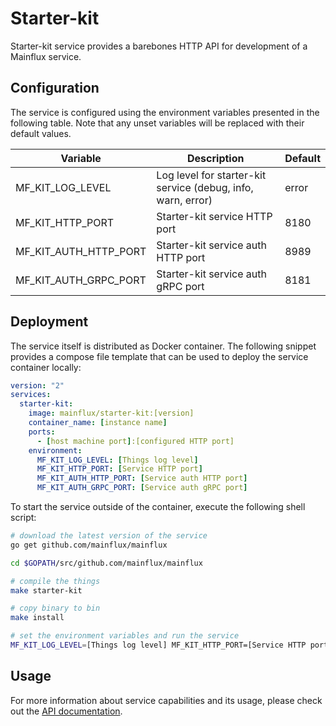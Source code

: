 # Starter-kit

Starter-kit service provides a barebones HTTP API for development of a Mainflux
service.

## Configuration

The service is configured using the environment variables presented in the
following table. Note that any unset variables will be replaced with their
default values.

| Variable                      | Description                                                  | Default |
|-------------------------------|--------------------------------------------------------------|---------|
| MF_KIT_LOG_LEVEL      | Log level for starter-kit service (debug, info, warn, error) | error   |
| MF_KIT_HTTP_PORT      | Starter-kit service HTTP port                                | 8180    |
| MF_KIT_AUTH_HTTP_PORT | Starter-kit service auth HTTP port                           | 8989    |
| MF_KIT_AUTH_GRPC_PORT | Starter-kit service auth gRPC port                           | 8181    |

## Deployment

The service itself is distributed as Docker container. The following snippet
provides a compose file template that can be used to deploy the service container
locally:

```yaml
version: "2"
services:
  starter-kit:
    image: mainflux/starter-kit:[version]
    container_name: [instance name]
    ports:
      - [host machine port]:[configured HTTP port]
    environment:
      MF_KIT_LOG_LEVEL: [Things log level]
      MF_KIT_HTTP_PORT: [Service HTTP port]
      MF_KIT_AUTH_HTTP_PORT: [Service auth HTTP port]
      MF_KIT_AUTH_GRPC_PORT: [Service auth gRPC port]
```

To start the service outside of the container, execute the following shell script:

```bash
# download the latest version of the service
go get github.com/mainflux/mainflux

cd $GOPATH/src/github.com/mainflux/mainflux

# compile the things
make starter-kit

# copy binary to bin
make install

# set the environment variables and run the service
MF_KIT_LOG_LEVEL=[Things log level] MF_KIT_HTTP_PORT=[Service HTTP port] MF_KIT_AUTH_HTTP_PORT=[Service auth HTTP port] MF_KIT_AUTH_GRPC_PORT=[Service auth gRPC port] $GOBIN/mainflux-things
```

## Usage

For more information about service capabilities and its usage, please check out
the [API documentation](swagger.yaml).

[doc]: http://mainflux.readthedocs.io
